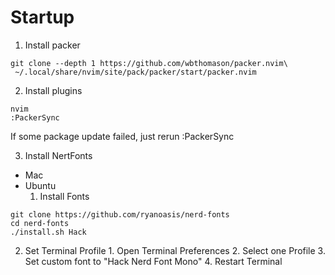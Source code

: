 # Startup
1. Install packer
```
git clone --depth 1 https://github.com/wbthomason/packer.nvim\
 ~/.local/share/nvim/site/pack/packer/start/packer.nvim
```
2. Install plugins
```
nvim
:PackerSync
```
If some package update failed, just rerun :PackerSync

3. Install NertFonts
- Mac
- Ubuntu
  1. Install Fonts
```
git clone https://github.com/ryanoasis/nerd-fonts
cd nerd-fonts
./install.sh Hack
```
  2. Set Terminal Profile
    1. Open Terminal Preferences
    2. Select one Profile
    3. Set custom font to "Hack Nerd Font Mono"
    4. Restart Terminal

